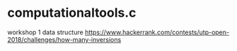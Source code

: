 # computationaltools.c
workshop 1 data structure
https://www.hackerrank.com/contests/utp-open-2018/challenges/how-many-inversions
